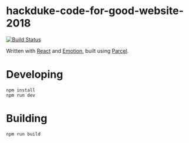 # hackduke-code-for-good-website-2018

[![Build Status](https://img.shields.io/travis-ci/hack-duke/hackduke-code-for-good-website-2018.svg?style=flat-square)](https://travis-ci.org/hack-duke/hackduke-code-for-good-website-2018)

Written with [React](https://reactjs.org/) and [Emotion](https://emotion.sh/), built using [Parcel](https://parceljs.org/).

# Developing

    npm install
    npm run dev

# Building

    npm run build
